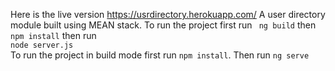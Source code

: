 Here is the live version https://usrdirectory.herokuapp.com/
A user directory module built using MEAN stack.
To run the project first run <code> ng build</code> then  <code>npm install</code> then run <code> node server.js</code>
<br>
To run the project in build mode first run <code>npm install</code>.
Then run <code>ng serve</code>
